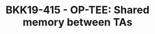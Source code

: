 ---
categories:
- bkk19
description: This session will cover how the recently added feature with Trusted Application
  shared memory works.<br /> <br /> With this TAs can share of read-only code pages
  allowing efficient memory usage with several instances of the same TA or a common
  shared library.
image: /assets/images/featured-images/bkk19/BKK19-415.png
session_attendee_num: '43'
session_id: BKK19-415
session_room: 'Keynote Room (World Ballroom BC) '
session_slot:
  end_time: '2019-04-04 12:25:00'
  start_time: '2019-04-04 12:00:00'
session_speakers:
- speaker_bio: Senior Software Engineer in Linaro Security Working Group
  speaker_company: Linaro
  speaker_image: /assets/images/speakers/bkk19/jens-wiklander.jpg
  speaker_location: ''
  speaker_name: Jens Wiklander
  speaker_position: Senior Software Engineer
  speaker_username: jens.wiklander
session_track: Security
tag: session
tags:
- Security
title: 'BKK19-415 - OP-TEE: Shared memory between TAs'
youtube_video_url: https://www.youtube.com/watch?v=L-AfhBzxWTU
amazon_s3_presentation_url: https://static.linaro.org/connect/bkk19/presentations/bkk19-415.pdf
amazon_s3_video_url: https://static.linaro.org/connect/bkk19/videos/bkk19-415.mp4
---